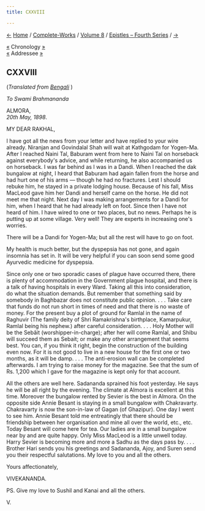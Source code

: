 ```yaml
---
title: CXXVIII

---
```

<div>

[←](127_joe_joe.htm) [Home](../../../index.htm) /
[Complete-Works](../../complete_works.htm) / [Volume
8](../volume_8_contents.htm) / [Epistles – Fourth
Series](epistles_fourth_series_contents.htm) / [→](129_sturdy.htm)

  

[«](../../volume_6/epistles_second_series/141_margot.htm) Chronology
[»](../../volume_5/epistles_first_series/083_your_highness.htm)  
[«](126_rakhal.htm) Addressee [»](130_rakhal.htm)

## CXXVIII

(*Translated from [Bengali](b8403e8128.pdf)* )

*To Swami Brahmananda*

ALMORA,  
*20th May, 1898*.

MY DEAR RAKHAL,

I have got all the news from your letter and have replied to your wire
already. Niranjan and Govindalal Shah will wait at Kathgodam for
Yogen-Ma. After I reached Naini Tal, Baburam went from here to Naini Tal
on horseback against everybody's advice, and while returning, he also
accompanied us on horseback. I was far behind as I was in a Dandi. When
I reached the dak bungalow at night, I heard that Baburam had again
fallen from the horse and had hurt one of his arms — though he had no
fractures. Lest I should rebuke him, he stayed in a private lodging
house. Because of his fall, Miss MacLeod gave him her Dandi and herself
came on the horse. He did not meet me that night. Next day I was making
arrangements for a Dandi for him, when I heard that he had already left
on foot. Since then I have not heard of him. I have wired to one or two
places, but no news. Perhaps he is putting up at some village. Very
well! They are experts in increasing one's worries.

There will be a Dandi for Yogen-Ma; but all the rest will have to go on
foot.

My health is much better, but the dyspepsia has not gone, and again
insomnia has set in. It will be very helpful if you can soon send some
good Ayurvedic medicine for dyspepsia.

Since only one or two sporadic cases of plague have occurred there,
there is plenty of accommodation in the Government plague hospital, and
there is a talk of having hospitals in every Ward. Taking all this into
consideration, do what the situation demands. But remember that
something said by somebody in Baghbazar does not constitute public
opinion. . . . Take care that funds do not run short in times of need
and that there is no waste of money. For the present buy a plot of
ground for Ramlal in the name of Raghuvir (The family deity of Shri
Ramakrishna's birthplace, Kamarpukur, Ramlal being his nephew.) after
careful consideration. . . . Holy Mother will be the Sebâit
(worshipper-in-charge); after her will come Ramlal, and Shibu will
succeed them as Sebait; or make any other arrangement that seems best.
You can, if you think it right, begin the construction of the building
even now. For it is not good to live in a new house for the first one or
two months, as it will be damp. . . . The anti-erosion wall can be
completed afterwards. I am trying to raise money for the magazine. See
that the sum of Rs. 1,200 which I gave for the magazine is kept only for
that account.

All the others are well here. Sadananda sprained his foot yesterday. He
says he will be all right by the evening. The climate at Almora is
excellent at this time. Moreover the bungalow rented by Sevier is the
best in Almora. On the opposite side Annie Besant is staying in a small
bungalow with Chakravarty. Chakravarty is now the son-in-law of Gagan
(of Ghazipur). One day I went to see him. Annie Besant told me
entreatingly that there should be friendship between her organisation
and mine all over the world, etc., etc. Today Besant will come here for
tea. Our ladies are in a small bungalow near by and are quite happy.
Only Miss MacLeod is a little unwell today. Harry Sevier is becoming
more and more a Sadhu as the days pass by. . . . Brother Hari sends you
his greetings and Sadananda, Ajoy, and Suren send you their respectful
salutations. My love to you and all the others. 

Yours affectionately,

VIVEKANANDA.

  
PS. Give my love to Sushil and Kanai and all the others.

V.

</div>
